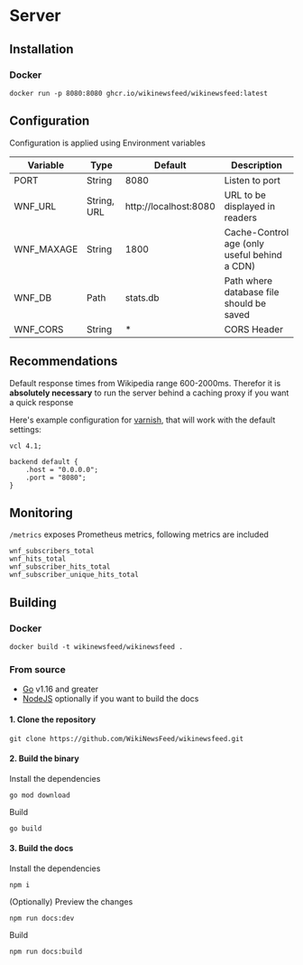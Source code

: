 # Server

## Installation

### Docker

```sh:no-line-numbers
docker run -p 8080:8080 ghcr.io/wikinewsfeed/wikinewsfeed:latest
```

## Configuration

Configuration is applied using Environment variables

| Variable   | Type        | Default               | Description                                  |
|------------|-------------|-----------------------|----------------------------------------------|
| PORT       | String      | 8080                  | Listen to port                               |
| WNF_URL    | String, URL | http://localhost:8080 | URL to be displayed in readers               |
| WNF_MAXAGE | String      | 1800                  | Cache-Control age (only useful behind a CDN) |
| WNF_DB     | Path        | stats.db              | Path where database file should be saved     |
| WNF_CORS   | String      | *                     | CORS Header                                  |

## Recommendations

Default response times from Wikipedia range 600-2000ms. Therefor it is **absolutely necessary** to run the server behind a caching proxy if you want a quick response

Here's example configuration for [varnish](https://varnish-cache.org), that will work with the default settings:

```hcl
vcl 4.1;

backend default {
    .host = "0.0.0.0";
    .port = "8080";
}
```

## Monitoring

`/metrics` exposes Prometheus metrics, following metrics are included

```
wnf_subscribers_total
wnf_hits_total
wnf_subscriber_hits_total
wnf_subscriber_unique_hits_total
```

## Building

### Docker

```sh:no-line-numbers
docker build -t wikinewsfeed/wikinewsfeed .
```

### From source

- [Go](https://go.dev/dl/) v1.16 and greater
- [NodeJS](https://nodejs.org/en/) optionally if you want to build the docs

#### 1. Clone the repository

```sh:no-line-numbers
git clone https://github.com/WikiNewsFeed/wikinewsfeed.git
```

#### 2. Build the binary

Install the dependencies

```sh:no-line-numbers
go mod download
```

Build

```sh:no-line-numbers
go build
```

#### 3. Build the docs

Install the dependencies

```sh:no-line-numbers
npm i
```

(Optionally) Preview the changes

 ```sh:no-line-numbers
 npm run docs:dev
 ```

Build

```sh:no-line-numbers
npm run docs:build
```
